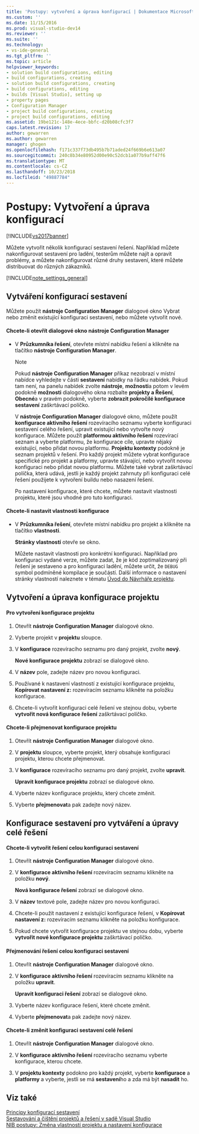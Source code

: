 ```yaml
---
title: 'Postupy: vytvoření a úprava konfigurací | Dokumentace Microsoftu'
ms.custom: ''
ms.date: 11/15/2016
ms.prod: visual-studio-dev14
ms.reviewer: ''
ms.suite: ''
ms.technology:
- vs-ide-general
ms.tgt_pltfrm: ''
ms.topic: article
helpviewer_keywords:
- solution build configurations, editing
- build configurations, creating
- solution build configurations, creating
- build configurations, editing
- builds [Visual Studio], setting up
- property pages
- Configuration Manager
- project build configurations, creating
- project build configurations, editing
ms.assetid: 19be121c-148e-4ece-bbfc-d20b08cfc3f7
caps.latest.revision: 17
author: gewarren
ms.author: gewarren
manager: ghogen
ms.openlocfilehash: f171c337f73db495b7b71aded24f669b6e613a07
ms.sourcegitcommit: 240c8b34e80952d00e90c52dcb1a077b9aff47f6
ms.translationtype: MT
ms.contentlocale: cs-CZ
ms.lasthandoff: 10/23/2018
ms.locfileid: "49887784"
---
```

# <a name="how-to-create-and-edit-configurations"></a>Postupy: Vytvoření a úprava konfigurací
[!INCLUDE[vs2017banner](../includes/vs2017banner.md)]

Můžete vytvořit několik konfigurací sestavení řešení. Například můžete nakonfigurovat sestavení pro ladění, testerům můžete najít a opravit problémy, a můžete nakonfigurovat různé druhy sestavení, které můžete distribuovat do různých zákazníků.  
  
 [!INCLUDE[note_settings_general](../includes/note-settings-general-md.md)]  
  
## <a name="creating-build-configurations"></a>Vytváření konfigurací sestavení  
 Můžete použít **nástroje Configuration Manager** dialogové okno Vybrat nebo změnit existující konfiguraci sestavení, nebo můžete vytvořit nové.  
  
#### <a name="to-open-the-configuration-manager-dialog-box"></a>Chcete-li otevřít dialogové okno nástroje Configuration Manager  
  
- V **Průzkumníka řešení**, otevřete místní nabídku řešení a klikněte na tlačítko **nástroje Configuration Manager**.  
  
  > [!NOTE]
  >  Pokud **nástroje Configuration Manager** příkaz nezobrazí v místní nabídce vyhledejte v části **sestavení** nabídky na řádku nabídek. Pokud tam není, na panelu nabídek zvolte **nástroje**, **možnosti**a potom v levém podokně **možnosti** dialogového okna rozbalte **projekty a Řešení**, **Obecné**a v pravém podokně, vyberte **zobrazit pokročilé konfigurace sestavení** zaškrtávací políčko.  
  
   V **nástroje Configuration Manager** dialogové okno, můžete použít **konfigurace aktivního řešení** rozevíracího seznamu vyberte konfiguraci sestavení celého řešení, upravit existující nebo vytvořte nový konfigurace. Můžete použít **platformou aktivního řešení** rozevírací seznam a vyberte platformu, že konfigurace cíle, upravte nějaký existující, nebo přidat novou platformu. **Projektu kontexty** podokně je seznam projektů v řešení. Pro každý projekt můžete vybrat konfigurace specifické pro projekt a platformy, upravte stávající, nebo vytvořit novou konfiguraci nebo přidat novou platformu. Můžete také vybrat zaškrtávací políčka, která udává, jestli je každý projekt zahrnuty při konfiguraci celé řešení použijete k vytvoření buildu nebo nasazení řešení.  
  
  Po nastavení konfigurace, které chcete, můžete nastavit vlastnosti projektu, které jsou vhodné pro tuto konfiguraci.  
  
#### <a name="to-set-properties-based-on-configurations"></a>Chcete-li nastavit vlastnosti konfigurace  
  
-   V **Průzkumníka řešení**, otevřete místní nabídku pro projekt a klikněte na tlačítko **vlastnosti**.  
  
     **Stránky vlastností** otevře se okno.  
  
     Můžete nastavit vlastnosti pro konkrétní konfiguraci. Například pro konfiguraci vydané verze, můžete zadat, že je kód zoptimalizovaný při řešení je sestaveno a pro konfiguraci ladění, můžete určit, že `DEBUG` symbol podmíněné kompilace je součástí. Další informace o nastavení stránky vlastností naleznete v tématu [Úvod do Návrháře projektu](http://msdn.microsoft.com/en-us/898dd854-c98d-430c-ba1b-a913ce3c73d7).  
  
## <a name="creating-and-modifying-project-configurations"></a>Vytvoření a úprava konfigurace projektu  
  
#### <a name="to-create-a-project-configuration"></a>Pro vytvoření konfigurace projektu  
  
1.  Otevřít **nástroje Configuration Manager** dialogové okno.  
  
2.  Vyberte projekt v **projektu** sloupce.  
  
3.  V **konfigurace** rozevíracího seznamu pro daný projekt, zvolte **nový**.  
  
     **Nové konfigurace projektu** zobrazí se dialogové okno.  
  
4.  V **název** pole, zadejte název pro novou konfiguraci.  
  
5.  Používané k nastavení vlastností z existující konfigurace projektu, **Kopírovat nastavení z:** rozevíracím seznamu klikněte na položku konfigurace.  
  
6.  Chcete-li vytvořit konfiguraci celé řešení ve stejnou dobu, vyberte **vytvořit nová konfigurace řešení** zaškrtávací políčko.  
  
#### <a name="to-rename-a-project-configuration"></a>Chcete-li přejmenovat konfigurace projektu  
  
1.  Otevřít **nástroje Configuration Manager** dialogové okno.  
  
2.  V **projektu** sloupce, vyberte projekt, který obsahuje konfiguraci projektu, kterou chcete přejmenovat.  
  
3.  V **konfigurace** rozevíracího seznamu pro daný projekt, zvolte **upravit**.  
  
     **Upravit konfigurace projektu** zobrazí se dialogové okno.  
  
4.  Vyberte název konfigurace projektu, který chcete změnit.  
  
5.  Vyberte **přejmenovat**a pak zadejte nový název.  
  
## <a name="creating-and-modifying-solution-wide-build-configurations"></a>Konfigurace sestavení pro vytváření a úpravy celé řešení  
  
#### <a name="to-create-a-solution-wide-build-configuration"></a>Chcete-li vytvořit řešení celou konfiguraci sestavení  
  
1.  Otevřít **nástroje Configuration Manager** dialogové okno.  
  
2.  V **konfigurace aktivního řešení** rozevíracím seznamu klikněte na položku **nový**.  
  
     **Nová konfigurace řešení** zobrazí se dialogové okno.  
  
3.  V **název** textové pole, zadejte název pro novou konfiguraci.  
  
4.  Chcete-li použít nastavení z existující konfigurace řešení, v **Kopírovat nastavení z:** rozevíracím seznamu klikněte na položku konfigurace.  
  
5.  Pokud chcete vytvořit konfigurace projektu ve stejnou dobu, vyberte **vytvořit nové konfigurace projektu** zaškrtávací políčko.  
  
#### <a name="to-rename-a-solution-wide-build-configuration"></a>Přejmenování řešení celou konfiguraci sestavení  
  
1.  Otevřít **nástroje Configuration Manager** dialogové okno.  
  
2.  V **konfigurace aktivního řešení** rozevíracím seznamu klikněte na položku **upravit**.  
  
     **Upravit konfiguraci řešení** zobrazí se dialogové okno.  
  
3.  Vyberte název konfigurace řešení, které chcete změnit.  
  
4.  Vyberte **přejmenovat**a pak zadejte nový název.  
  
#### <a name="to-modify-a-solution-wide-build-configuration"></a>Chcete-li změnit konfiguraci sestavení celé řešení  
  
1.  Otevřít **nástroje Configuration Manager** dialogové okno.  
  
2.  V **konfigurace aktivního řešení** rozevíracího seznamu vyberte konfigurace, kterou chcete.  
  
3.  V **projektu kontexty** podokno pro každý projekt, vyberte **konfigurace** a **platformy** a vyberte, jestli se má **sestavení**ho a zda má být **nasadit** ho.  
  
## <a name="see-also"></a>Viz také  
 [Principy konfigurací sestavení](../ide/understanding-build-configurations.md)   
 [Sestavování a čištění projektů a řešení v sadě Visual Studio](../ide/building-and-cleaning-projects-and-solutions-in-visual-studio.md)   
 [NIB postupy: Změna vlastností projektu a nastavení konfigurace](http://msdn.microsoft.com/en-us/e7184bc5-2f2b-4b4f-aa9a-3ecfcbc48b67)



